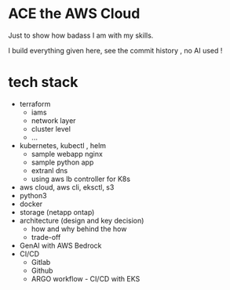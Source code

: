 # ACE the AWS Cloud
 Just to show how badass I am with my skills.


I build everything given here, see the commit history , 
no AI used !


# tech stack 
- terraform 
    - iams
    - network layer
    - cluster level 
    - ...
- kubernetes, kubectl , helm
     - sample webapp nginx
     - sample python app
     - extranl dns
     - using aws lb controller for K8s
- aws cloud, aws cli, eksctl, s3 
- python3 
- docker 
- storage (netapp ontap) 
- architecture (design and key decision)
    - how and why behind the how
    - trade-off 
- GenAI with AWS Bedrock
- CI/CD
    - Gitlab
    - Github
    - ARGO workflow - CI/CD with EKS